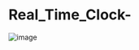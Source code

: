 # Real_Time_Clock-
![image](https://user-images.githubusercontent.com/101398177/216449983-16c198c1-ea7e-4eb5-84af-bd25b08c00b3.png)
